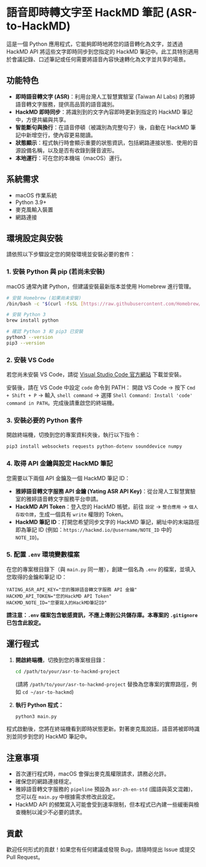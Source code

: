 
# 語音即時轉文字至 HackMD 筆記 (ASR-to-HackMD)

這是一個 Python 應用程式，它能夠即時地將您的語音轉化為文字，並透過 HackMD API 將這些文字即時同步到您指定的 HackMD 筆記中。此工具特別適用於會議記錄、口述筆記或任何需要將語音內容快速轉化為文字並共享的場景。

## 功能特色

* **即時語音轉文字 (ASR)**：利用台灣人工智慧實驗室 (Taiwan AI Labs) 的雅婷語音轉文字服務，提供高品質的語音識別。
* **HackMD 即時同步**：將識別到的文字內容即時更新到指定的 HackMD 筆記中，方便共編與共享。
* **智能斷句與換行**：在語音停頓（被識別為完整句子）後，自動在 HackMD 筆記中新增空行，使內容更易閱讀。
* **狀態顯示**：程式執行時會顯示重要的狀態資訊，包括網路連接狀態、使用的音源設備名稱，以及是否有收錄到聲音波形。
* **本地運行**：可在您的本機端（macOS）運行。

## 系統需求

* macOS 作業系統
* Python 3.9+
* 麥克風輸入裝置
* 網路連接

## 環境設定與安裝

請依照以下步驟設定您的開發環境並安裝必要的套件：

### 1. 安裝 Python 與 pip (若尚未安裝)

macOS 通常內建 Python，但建議安裝最新版本並使用 Homebrew 進行管理。

```bash
# 安裝 Homebrew (如果尚未安裝)
/bin/bash -c "$(curl -fsSL [https://raw.githubusercontent.com/Homebrew/install/HEAD/install.sh](https://raw.githubusercontent.com/Homebrew/install/HEAD/install.sh))"

# 安裝 Python 3
brew install python

# 確認 Python 3 和 pip3 已安裝
python3 --version
pip3 --version
````

### 2\. 安裝 VS Code

若您尚未安裝 VS Code，請從 [Visual Studio Code 官方網站](https://code.visualstudio.com/) 下載並安裝。

安裝後，請在 VS Code 中設定 `code` 命令到 PATH：
開啟 VS Code -\> 按下 `Cmd + Shift + P` -\> 輸入 `shell command` -\> 選擇 `Shell Command: Install 'code' command in PATH`。完成後請重啟您的終端機。

### 3\. 安裝必要的 Python 套件

開啟終端機，切換到您的專案資料夾後，執行以下指令：

```bash
pip3 install websockets requests python-dotenv sounddevice numpy
```

### 4\. 取得 API 金鑰與設定 HackMD 筆記

您需要以下兩個 API 金鑰及一個 HackMD 筆記 ID：

  * **雅婷語音轉文字服務 API 金鑰 (Yating ASR API Key)**：從台灣人工智慧實驗室的雅婷語音轉文字服務平台申請。
  * **HackMD API Token**：登入您的 HackMD 帳號，前往 `設定` -\> `整合應用` -\> `個人存取令牌`，生成一個具有 `write` 權限的 Token。
  * **HackMD 筆記 ID**：打開您希望同步文字的 HackMD 筆記，網址中的末端路徑即為筆記 ID (例如：`https://hackmd.io/@username/NOTE_ID` 中的 `NOTE_ID`)。

### 5\. 配置 `.env` 環境變數檔案

在您的專案根目錄下（與 `main.py` 同一層），創建一個名為 `.env` 的檔案，並填入您取得的金鑰和筆記 ID：

```
YATING_ASR_API_KEY="您的雅婷語音轉文字服務 API 金鑰"
HACKMD_API_TOKEN="您的HackMD API Token"
HACKMD_NOTE_ID="您要寫入的HackMD筆記ID"
```

**請注意：`.env` 檔案包含敏感資訊，不應上傳到公共儲存庫。本專案的 `.gitignore` 已包含此設定。**

## 運行程式

1.  **開啟終端機**，切換到您的專案根目錄：

    ```bash
    cd /path/to/your/asr-to-hackmd-project
    ```

    (請將 `/path/to/your/asr-to-hackmd-project` 替換為您專案的實際路徑，例如 `cd ~/asr-to-hackmd`)

2.  **執行 Python 程式：**

    ```bash
    python3 main.py
    ```

程式啟動後，您將在終端機看到即時狀態更新。對著麥克風說話，語音將被即時識別並同步到您的 HackMD 筆記中。

## 注意事項

  * 首次運行程式時，macOS 會彈出麥克風權限請求，請務必允許。
  * 確保您的網路連接穩定。
  * 雅婷語音轉文字服務的 `pipeline` 預設為 `asr-zh-en-std` (國語與英文混雜)，您可以在 `main.py` 中根據需求修改此設定。
  * HackMD API 的頻繁寫入可能會受到速率限制，但本程式已內建一些緩衝與檢查機制以減少不必要的請求。

## 貢獻

歡迎任何形式的貢獻！如果您有任何建議或發現 Bug，請隨時提出 Issue 或提交 Pull Request。

